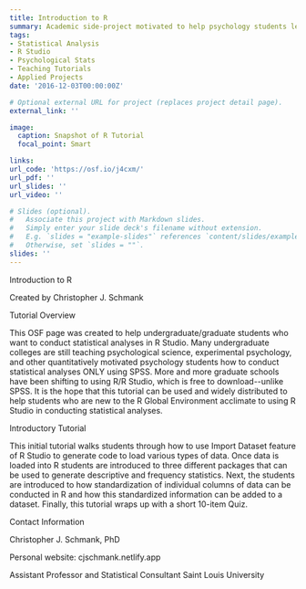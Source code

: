 ```yaml
---
title: Introduction to R
summary: Academic side-project motivated to help psychology students learn R.
tags:
- Statistical Analysis
- R Studio
- Psychological Stats
- Teaching Tutorials
- Applied Projects
date: '2016-12-03T00:00:00Z'

# Optional external URL for project (replaces project detail page).
external_link: ''

image:
  caption: Snapshot of R Tutorial
  focal_point: Smart

links:
url_code: 'https://osf.io/j4cxm/'
url_pdf: ''
url_slides: ''
url_video: ''

# Slides (optional).
#   Associate this project with Markdown slides.
#   Simply enter your slide deck's filename without extension.
#   E.g. `slides = "example-slides"` references `content/slides/example-slides.md`.
#   Otherwise, set `slides = ""`.
slides: ''
---
```


Introduction to R

Created by Christopher J. Schmank


Tutorial Overview

This OSF page was created to help undergraduate/graduate students who want to conduct statistical analyses in R Studio. Many undergraduate colleges are still teaching psychological science, experimental psychology, and other quantitatively motivated psychology students how to conduct statistical analyses ONLY using SPSS. More and more graduate schools have been shifting to using R/R Studio, which is free to download--unlike SPSS. It is the hope that this tutorial can be used and widely distributed to help students who are new to the R Global Environment acclimate to using R Studio in conducting statistical analyses.

Introductory Tutorial

This initial tutorial walks students through how to use Import Dataset feature of R Studio to generate code to load various types of data. Once data is loaded into R students are introduced to three different packages that can be used to generate descriptive and frequency statistics. Next, the students are introduced to how standardization of individual columns of data can be conducted in R and how this standardized information can be added to a dataset. Finally, this tutorial wraps up with a short 10-item Quiz.

Contact Information

Christopher J. Schmank, PhD

Personal website: cjschmank.netlify.app

Assistant Professor and Statistical Consultant
Saint Louis University